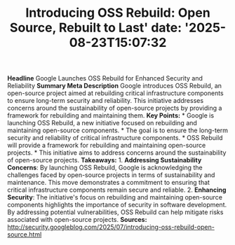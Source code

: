 ﻿---
title: "Introducing OSS Rebuild: Open Source, Rebuilt to Last'
date: '2025-08-23T15:07:32"
category: "Markets"
summary: ""
slug: "introducing oss rebuild open source rebuilt to last"
source_urls:
  - "http://security.googleblog.com/2025/07/introducing-oss-rebuild-open-source.html"
seo:
  title: "Introducing OSS Rebuild: Open Source, Rebuilt to Last | Hash n Hedge'
  description: '"
  keywords: ["news", "markets", "brief"]
---
**Headline** Google Launches OSS Rebuild for Enhanced Security and Reliability  **Summary Meta Description** Google introduces OSS Rebuild, an open-source project aimed at rebuilding critical infrastructure components to ensure long-term security and reliability. This initiative addresses concerns around the sustainability of open-source projects by providing a framework for rebuilding and maintaining them.  **Key Points:**  * Google is launching OSS Rebuild, a new initiative focused on rebuilding and maintaining open-source components. * The goal is to ensure the long-term security and reliability of critical infrastructure components. * OSS Rebuild will provide a framework for rebuilding and maintaining open-source projects. * This initiative aims to address concerns around the sustainability of open-source projects.  **Takeaways:**  1. **Addressing Sustainability Concerns**: By launching OSS Rebuild, Google is acknowledging the challenges faced by open-source projects in terms of sustainability and maintenance. This move demonstrates a commitment to ensuring that critical infrastructure components remain secure and reliable. 2. **Enhancing Security**: The initiative's focus on rebuilding and maintaining open-source components highlights the importance of security in software development. By addressing potential vulnerabilities, OSS Rebuild can help mitigate risks associated with open-source projects.  **Sources:** http://security.googleblog.com/2025/07/introducing-oss-rebuild-open-source.html 

